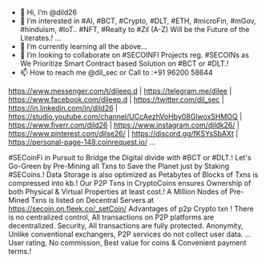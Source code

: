- 👋 Hi, I’m @dild26
- 👀 I’m interested in #AI, #BCT, #Crypto, #DLT, #ETH, #microFin, #mGov, #hinduism, #IoT.. #NFT, #Realty to #Zil (A-Z) Will be the Future of the Literates.! ...
- 🌱 I’m currently learning all the above...
- 💞️ I’m looking to collaborate on #SECOINFI Projects reg. #SECOINs as We Prioritize Smart Contract based Solution on #BCT or #DLT.!
- 📫 How to reach me @dil_sec or 
Call to :+91 96200 58644

https://www.messenger.com/t/dileep.d
| https://telegram.me/dilee
| https://www.facebook.com/dileep.d
| https://twitter.com/dil_sec
| https://in.linkedin.com/in/dild26
| https://studio.youtube.com/channel/UCcAezhVoHby08GlwoxSHMOQ
| https://www.fiverr.com/dild26
| https://www.instagram.com/dildk26/
| https://www.pinterest.com/dilse26/
| https://discord.gg/fKSYsSbAXt
| https://personal-page-148.coinrequest.io/
...

#SECoinFi in Pursuit to Bridge the Digital divide with #BCT or #DLT.! 
Let's Go-Green by Pre-Mining all Txns to Save the Planet just by Staking #SECoins.! 
Data Storage is also optimized as Petabytes of Blocks of Txns is compressed into kb.!
Our P2P Txns in CryptoCoins ensures Ownership of both Physical & Virtual Properties at least cost.! 
A Million Nodes of Pre-Mined Txns is listed on Decentral Servers at https://secoin.on.fleek.co/_setCoin/
Advantages of p2p Crypto txn !
There is no centralized control, All transactions on P2P platforms are decentralized.
Security, All transactions are fully protected.
Anonymity, Unlike conventional exchangers, P2P services do not collect user data. ...
User rating, No commission, Best value for coins & Convenient payment terms.!

<!---
dild26/dild26 is a ✨ special ✨ repository because its `README.md` (this file) appears on your GitHub profile.
You can click the Preview link to take a look at your changes.
--->

